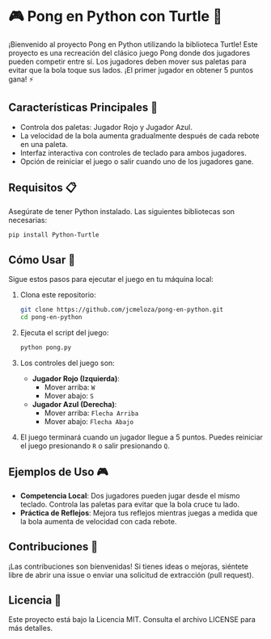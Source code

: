 
# 🎮 Pong en Python con Turtle 🐢

¡Bienvenido al proyecto Pong en Python utilizando la biblioteca Turtle! Este proyecto es una recreación del clásico juego Pong donde dos jugadores pueden competir entre sí. Los jugadores deben mover sus paletas para evitar que la bola toque sus lados. ¡El primer jugador en obtener 5 puntos gana! ⚡

## Características Principales 🌟
- Controla dos paletas: Jugador Rojo y Jugador Azul.
- La velocidad de la bola aumenta gradualmente después de cada rebote en una paleta.
- Interfaz interactiva con controles de teclado para ambos jugadores.
- Opción de reiniciar el juego o salir cuando uno de los jugadores gane.
  
## Requisitos 📋
Asegúrate de tener Python instalado. Las siguientes bibliotecas son necesarias:

```bash
pip install Python-Turtle
```

## Cómo Usar 🚀
Sigue estos pasos para ejecutar el juego en tu máquina local:

1. Clona este repositorio:
    ```bash
    git clone https://github.com/jcmeloza/pong-en-python.git
    cd pong-en-python
    ```

2. Ejecuta el script del juego:
    ```bash
    python pong.py
    ```

3. Los controles del juego son:
    - **Jugador Rojo (Izquierda)**: 
      - Mover arriba: `W`
      - Mover abajo: `S`
    - **Jugador Azul (Derecha)**:
      - Mover arriba: `Flecha Arriba`
      - Mover abajo: `Flecha Abajo`

4. El juego terminará cuando un jugador llegue a 5 puntos. Puedes reiniciar el juego presionando `R` o salir presionando `Q`.

## Ejemplos de Uso 🎮
- **Competencia Local**: Dos jugadores pueden jugar desde el mismo teclado. Controla las paletas para evitar que la bola cruce tu lado.
- **Práctica de Reflejos**: Mejora tus reflejos mientras juegas a medida que la bola aumenta de velocidad con cada rebote.
  
## Contribuciones 🤝
¡Las contribuciones son bienvenidas! Si tienes ideas o mejoras, siéntete libre de abrir una issue o enviar una solicitud de extracción (pull request).

## Licencia 📜
Este proyecto está bajo la Licencia MIT. Consulta el archivo LICENSE para más detalles.
